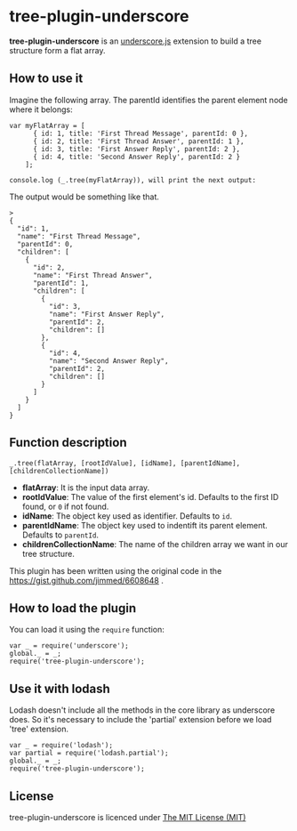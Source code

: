 # tree-plugin-underscore
**tree-plugin-underscore** is an [underscore.js](http://underscorejs.org/) extension to build a tree structure form a flat array.

## How to use it

Imagine the following array. The parentId identifies the parent element node where it belongs:

    var myFlatArray = [
          { id: 1, title: 'First Thread Message', parentId: 0 },
          { id: 2, title: 'First Thread Answer', parentId: 1 },
          { id: 3, title: 'First Answer Reply', parentId: 2 },
          { id: 4, title: 'Second Answer Reply', parentId: 2 }
        ];
        
    console.log (_.tree(myFlatArray)), will print the next output:

The output would be something like that.

    >
    {
      "id": 1,
      "name": "First Thread Message",
      "parentId": 0,
      "children": [
        {
          "id": 2,
          "name": "First Thread Answer",
          "parentId": 1,
          "children": [
            {
              "id": 3,
              "name": "First Answer Reply",
              "parentId": 2,
              "children": []
            },
            {
              "id": 4,
              "name": "Second Answer Reply",
              "parentId": 2,
              "children": []
            }
          ]
        }
      ]
    }


##  Function description

``_.tree(flatArray, [rootIdValue], [idName], [parentIdName], [childrenCollectionName])``

 - **flatArray**: It is the input data array.
 - **rootIdValue**: The value of the first element's id. Defaults to the first ID found, or `0` if not found.
 - **idName**: The object key used as identifier. Defaults to `id`.
 - **parentIdName**: The object key used to indentift its parent element. Defaults to `parentId`.
 - **childrenCollectionName**: The name of the children array we want in our tree structure.
 
  
This plugin has been written using the original code in the https://gist.github.com/jimmed/6608648 .

## How to load the plugin
You can load it using the `require` function:
	
	var _ = require('underscore');
	global._ = _;
	require('tree-plugin-underscore');


## Use it with lodash
Lodash doesn't include all the methods in the core library as underscore does. So it's necessary to include the 'partial' extension before we load 'tree' extension.
    
	var _ = require('lodash');
	var partial = require('lodash.partial');
	global._ = _;
	require('tree-plugin-underscore');


## License
  tree-plugin-underscore is licenced under [The MIT License (MIT)](https://github.com/sinmsinm/tree-plugin-underscore/blob/master/LICENSE)
